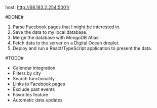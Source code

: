 host: http://68.183.2.254:5001/

#DONE#
1. Parse Facebook pages that I might be interested in.
2. Save the data to my local database.
3. Merge the database with MongoDB Atlas.
4. Fetch data to the server on a Digital Ocean droplet.
5. Deploy and run a React/TypeScript application to present the data.

#TODO#
- Calendar integration
- Filters by city
- Search functionality
- Links to Facebook pages
- Exclude past events
- Favorites feature
- Automatic data updates
